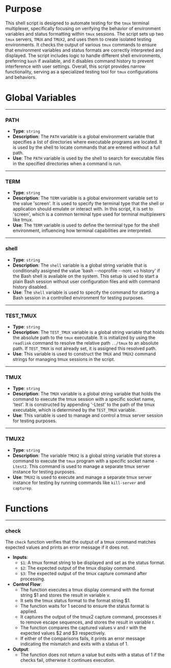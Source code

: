 # Purpose
This shell script is designed to automate testing for the `tmux` terminal multiplexer, specifically focusing on verifying the behavior of environment variables and status formatting within `tmux` sessions. The script sets up two `tmux` servers, `TMUX` and `TMUX2`, and uses them to create isolated testing environments. It checks the output of various `tmux` commands to ensure that environment variables and status formats are correctly interpreted and displayed. The script includes logic to handle different shell environments, preferring `bash` if available, and it disables command history to prevent interference with user settings. Overall, this script provides narrow functionality, serving as a specialized testing tool for `tmux` configurations and behaviors.
# Global Variables

---
### PATH
- **Type**: `string`
- **Description**: The `PATH` variable is a global environment variable that specifies a list of directories where executable programs are located. It is used by the shell to locate commands that are entered without a full path.
- **Use**: The `PATH` variable is used by the shell to search for executable files in the specified directories when a command is run.


---
### TERM
- **Type**: `string`
- **Description**: The `TERM` variable is a global environment variable set to the value 'screen'. It is used to specify the terminal type that the shell or application should emulate or interact with. In this script, it is set to 'screen', which is a common terminal type used for terminal multiplexers like tmux.
- **Use**: The `TERM` variable is used to define the terminal type for the shell environment, influencing how terminal capabilities are interpreted.


---
### shell
- **Type**: `string`
- **Description**: The `shell` variable is a global string variable that is conditionally assigned the value 'bash --noprofile --norc +o history' if the Bash shell is available on the system. This setup is used to start a plain Bash session without user configuration files and with command history disabled.
- **Use**: The `shell` variable is used to specify the command for starting a Bash session in a controlled environment for testing purposes.


---
### TEST_TMUX
- **Type**: `string`
- **Description**: The `TEST_TMUX` variable is a global string variable that holds the absolute path to the `tmux` executable. It is initialized by using the `readlink` command to resolve the relative path `../tmux` to an absolute path. If `TEST_TMUX` is not already set, it is assigned this resolved path.
- **Use**: This variable is used to construct the `TMUX` and `TMUX2` command strings for managing tmux sessions in the script.


---
### TMUX
- **Type**: `string`
- **Description**: The `TMUX` variable is a global string variable that holds the command to execute the tmux session with a specific socket name, 'test'. It is constructed by appending '-Ltest' to the path of the tmux executable, which is determined by the `TEST_TMUX` variable.
- **Use**: This variable is used to manage and control a tmux server session for testing purposes.


---
### TMUX2
- **Type**: `string`
- **Description**: The variable `TMUX2` is a global string variable that stores a command to execute the `tmux` program with a specific socket name `-Ltest2`. This command is used to manage a separate tmux server instance for testing purposes.
- **Use**: `TMUX2` is used to execute and manage a separate tmux server instance for testing by running commands like `kill-server` and `capturep`.


# Functions

---
### check
The `check` function verifies that the output of a tmux command matches expected values and prints an error message if it does not.
- **Inputs**:
    - `$1`: A tmux format string to be displayed and set as the status format.
    - `$2`: The expected output of the tmux display command.
    - `$3`: The expected output of the tmux capture command after processing.
- **Control Flow**:
    - The function executes a tmux display command with the format string $1 and stores the result in variable v.
    - It sets the tmux status format to the format string $1.
    - The function waits for 1 second to ensure the status format is applied.
    - It captures the output of the tmux2 capture command, processes it to remove escape sequences, and stores the result in variable r.
    - The function compares the captured values v and r with the expected values $2 and $3 respectively.
    - If either of the comparisons fails, it prints an error message indicating the mismatch and exits with a status of 1.
- **Output**:
    - The function does not return a value but exits with a status of 1 if the checks fail, otherwise it continues execution.


